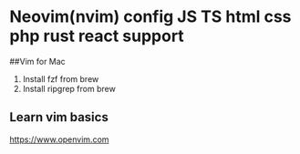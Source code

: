 # Neovim(nvim) config JS TS html css php rust react support 

##Vim for Mac

1. Install fzf from brew
2. Install ripgrep from brew

## Learn vim basics
https://www.openvim.com
